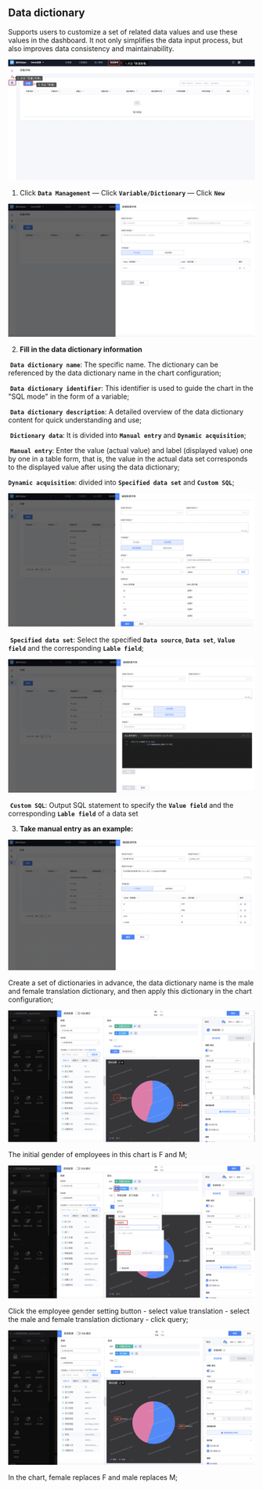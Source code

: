 ## Data dictionary

Supports users to customize a set of related data values ​​and use these values ​​in the dashboard. It not only simplifies the data input process, but also improves data consistency and maintainability.

![dictionary](../media/dictionary.png)

1. Click **`Data Management`** — Click **`Variable/Dictionary`** — Click **`New`**

![create-dictionat](../media/create-dictionaty.png)

2. **Fill in the data dictionary information**

​ **`Data dictionary name`**: The specific name. The dictionary can be referenced by the data dictionary name in the chart configuration;

​ **`Data dictionary identifier`**: This identifier is used to guide the chart in the "SQL mode" in the form of a variable;

​ **`Data dictionary description`**: A detailed overview of the data dictionary content for quick understanding and use;

​ **`Dictionary data`**: It is divided into **`Manual entry`** and **`Dynamic acquisition`**;

​ **`Manual entry`**: Enter the value (actual value) and label (displayed value) one by one in a table form, that is, the value in the actual data set corresponds to the displayed value after using the data dictionary;

**`Dynamic acquisition`**: divided into **`Specified data set`** and **`Custom SQL`**;

![dictionary1](../media/dictionary1.png)

​ **`Specified data set`**: Select the specified **`Data source`**, **`Data set`**, **`Value field`** and the corresponding **`Lable field`**;

![dictionary2](../media/dictionary2.png)

​ **`Custom SQL`**: Output SQL statement to specify the **`Value field`** and the corresponding **`Lable field`** of a data set

3. **Take manual entry as an example:**

![dictionary-example1](../media/dictionary-example1.png)

Create a set of dictionaries in advance, the data dictionary name is the male and female translation dictionary, and then apply this dictionary in the chart configuration;

![dictionary-example2](../media/dictionary-example2.png)

The initial gender of employees in this chart is F and M;

![dictionary-example3](../media/dictionary-example3.png)

Click the employee gender setting button - select value translation - select the male and female translation dictionary - click query;

![dictionary-example4](../media/dictionary-example4.png)

In the chart, female replaces F and male replaces M;